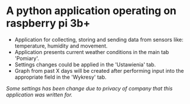 # A python application operating on raspberry pi 3b+

* Application for collecting, storing and sending data from sensors like: temperature, humidity and movement.
* Application presents current weather conditions in the main tab 'Pomiary'.
* Settings changes could be applied in the 'Ustawienia' tab.
* Graph from past X days will be created after performing input into the appropriate field in the 'Wykresy' tab.

*Some settings has been change due to privacy of company that this application was written for.*
